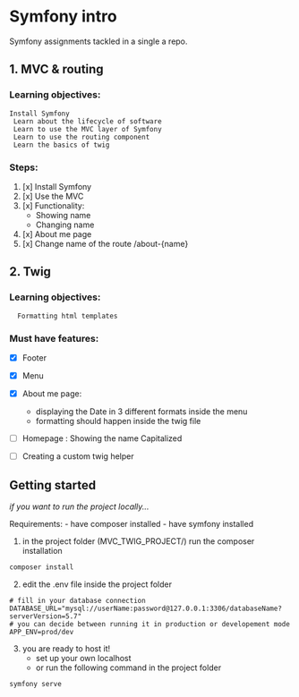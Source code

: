 # Symfony intro

Symfony assignments tackled in a single a repo.

## 1. MVC & routing

### Learning objectives:
    Install Symfony
     Learn about the lifecycle of software
     Learn to use the MVC layer of Symfony
     Learn to use the routing component
     Learn the basics of twig
### Steps:

1. [x] Install Symfony
2. [x] Use the MVC
3. [x] Functionality: 
    * Showing name
    * Changing name
4. [x] About me page
5. [x] Change name of the route /about-{name}

## 2. Twig

### Learning objectives: 
      Formatting html templates

### Must have features:

* [x] Footer
* [x] Menu
* [x] About me page: 
   * displaying the Date in 3 different formats inside the menu
   * formatting should happen inside the twig file
* [ ] Homepage : Showing the name Capitalized
* [ ] Creating a custom twig helper


## Getting started

_if you want to run the project locally..._

Requirements: 
    - have composer installed
    - have symfony installed

1. in the project folder (MVC_TWIG_PROJECT/) run the composer installation

```bash
composer install
```

2. edit the .env file inside the project folder

```
# fill in your database connection
DATABASE_URL="mysql://userName:password@127.0.0.1:3306/databaseName?serverVersion=5.7"
# you can decide between running it in production or developement mode
APP_ENV=prod/dev 
```

3. you are ready to host it!
    * set up your own localhost
    * or run the following command in the project folder

```bash
symfony serve
```
